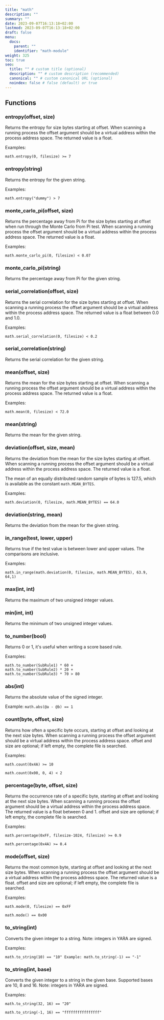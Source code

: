 ```yaml
---
title: "math"
description: ""
summary: ""
date: 2023-09-07T16:13:18+02:00
lastmod: 2023-09-07T16:13:18+02:00
draft: false
menu:
  docs:
    parent: ""
    identifier: "math-module"
weight: 325
toc: true
seo:
  title: "" # custom title (optional)
  description: "" # custom description (recommended)
  canonical: "" # custom canonical URL (optional)
  noindex: false # false (default) or true
---
```


## Functions

### entropy(offset, size)

Returns the entropy for size bytes starting at offset. When scanning a running
process the offset argument should be a virtual address within the process
address space. The returned value is a float.

Examples:

`math.entropy(0, filesize) >= 7`

### entropy(string)

Returns the entropy for the given string.

Examples:

`math.entropy("dummy") > 7`

### monte_carlo_pi(offset, size)

Returns the percentage away from Pi for the size bytes starting at offset when
run through the Monte Carlo from Pi test. When scanning a running process the
offset argument should be a virtual address within the process address space.
The returned value is a float.

Examples:

`math.monte_carlo_pi(0, filesize) < 0.07`

### monte_carlo_pi(string)

Returns the percentage away from Pi for the given string.

### serial_correlation(offset, size)

Returns the serial correlation for the size bytes starting at offset. When
scanning a running process the offset argument should be a virtual address
within the process address space. The returned value is a float between 0.0 and
1.0.

Examples:

`math.serial_correlation(0, filesize) < 0.2`

### serial_correlation(string)

Returns the serial correlation for the given string.

### mean(offset, size)

Returns the mean for the size bytes starting at offset. When scanning a running
process the offset argument should be a virtual address within the process
address space. The returned value is a float.

Examples:

`math.mean(0, filesize) < 72.0`

### mean(string)

Returns the mean for the given string.

### deviation(offset, size, mean)

Returns the deviation from the mean for the size bytes starting at offset. When
scanning a running process the offset argument should be a virtual address
within the process address space. The returned value is a float.

The mean of an equally distributed random sample of bytes is 127.5, which is
available as the constant `math.MEAN_BYTES`.

Examples:

`math.deviation(0, filesize, math.MEAN_BYTES) == 64.0`

### deviation(string, mean)

Returns the deviation from the mean for the given string.

### in_range(test, lower, upper)

Returns true if the test value is between lower and upper values. The
comparisons are inclusive.

Examples:

`math.in_range(math.deviation(0, filesize, math.MEAN_BYTES), 63.9, 64,1)`

### max(int, int)

Returns the maximum of two unsigned integer values.

### min(int, int)

Returns the minimum of two unsigned integer values.

### to_number(bool)

Returns 0 or 1, it's useful when writing a score based rule.

Examples:

```
math.to_number(SubRule1) * 60 + 
math.to_number(SubRule2) * 20 + 
math.to_number(SubRule3) * 70 > 80
```

### abs(int)

Returns the absolute value of the signed integer.

Example: `math.abs(@a - @b) == 1`

### count(byte, offset, size)

Returns how often a specific byte occurs, starting at offset and looking at the
next size bytes. When scanning a running process the offset argument should be a
virtual address within the process address space. offset and size are optional;
if left empty, the complete file is searched.

Examples:

`math.count(0x4A) >= 10`

`math.count(0x00, 0, 4) < 2`

### percentage(byte, offset, size)

Returns the occurrence rate of a specific byte, starting at offset and looking
at the next size bytes. When scanning a running process the offset argument
should be a virtual address within the process address space. The returned value
is a float between 0 and 1. offset and size are optional; if left empty, the
complete file is searched.

Examples:

`math.percentage(0xFF, filesize-1024, filesize) >= 0.9`

`math.percentage(0x4A) >= 0.4`

### mode(offset, size)

Returns the most common byte, starting at offset and looking at the next size
bytes. When scanning a running process the offset argument should be a virtual
address within the process address space. The returned value is a float. offset
and size are optional; if left empty, the complete file is searched.

Examples:

`math.mode(0, filesize) == 0xFF`

`math.mode() == 0x00`

### to_string(int)

Converts the given integer to a string. Note: integers in YARA are signed.

Examples:

`math.to_string(10) == "10" Example: math.to_string(-1) == "-1"`

### to_string(int, base)

Converts the given integer to a string in the given base. Supported bases are
10,
8 and 16. Note: integers in YARA are signed.

Examples:

`math.to_string(32, 16) == "20"`

`math.to_string(-1, 16) == "ffffffffffffffff"`